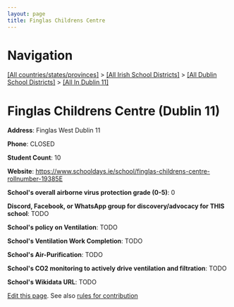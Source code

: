 ```yaml
---
layout: page
title: Finglas Childrens Centre
---
```

# Navigation

[[All countries/states/provinces]](../../../..) > [[All Irish School Districts]](../../..) > [[All Dublin School Districts]](../..) > [[All In Dublin 11]](..)

# Finglas Childrens Centre (Dublin 11)

**Address**: Finglas West Dublin 11

**Phone**: CLOSED

**Student Count**: 10

**Website**: <https://www.schooldays.ie/school/finglas-childrens-centre-rollnumber-19385E>

**School's overall airborne virus protection grade (0-5)**: 0

**Discord, Facebook, or WhatsApp group for discovery/advocacy for THIS school**: TODO

**School's policy on Ventilation**: TODO

**School's Ventilation Work Completion**: TODO

**School's Air-Purification**: TODO

**School's CO2 monitoring to actively drive ventilation and filtration**: TODO

**School's Wikidata URL**: TODO


[Edit this page](https://github.com/ventilate-schools/Ireland/edit/main/./Dublin_11/Finglas_Childrens_Centre.md). See also [rules for contribution](../../../contribution-rules/)